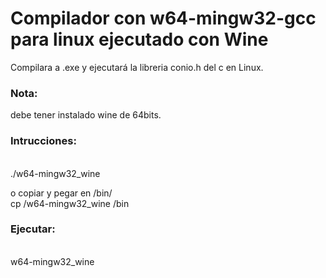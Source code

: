 <h1>Compilador con w64-mingw32-gcc para linux ejecutado con Wine</h1>

Compilara a .exe y ejecutará la libreria conio.h del c en Linux.

<h3>Nota:</h3> debe tener instalado wine de 64bits.

<h3>Intrucciones:</h3><br>
./w64-mingw32_wine <file.c>

o copiar y pegar en /bin/<br> 
cp /w64-mingw32_wine /bin

<h3>Ejecutar:</h3><br>
w64-mingw32_wine <file.c>

